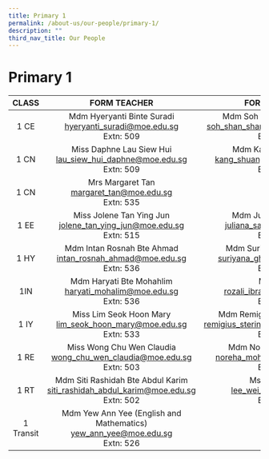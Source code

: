 ```yaml
---
title: Primary 1
permalink: /about-us/our-people/primary-1/
description: ""
third_nav_title: Our People
---
```

# Primary 1


| CLASS |  FORM TEACHER    |   FORM TEACHER         |
|:-----:|:---------------:|:-----------:|
|  1 CE | Mdm Hyeryanti Binte Suradi<br>[hyeryanti_suradi@moe.edu.sg](mailto:hyeryanti_suradi@moe.edu.sg)<br>Extn: 509            | Mdm Soh Shan Shan Serene<br>[soh_shan_shan_serene@moe.edu.sg](mailto:soh_shan_shan_serene@moe.edu.sg)<br>Extn: 533              |
|  1 CN | Miss Daphne Lau Siew Hui<br>[lau_siew_hui_daphne@moe.edu.sg](mailto:lau_siew_hui_daphne@moe.edu.sg)<br>Extn: 509       |Mdm Kang Shuangjuan<br>[kang_shuang_juan@moe.edu.sg](mailto:kang_shuangjuan@moe.edu.sg)<br>Extn: 509
|  1 CN | Mrs Margaret Tan<br>[margaret_tan@moe.edu.sg](mailto:margaret_tan@moe.edu.sg)<br>Extn: 535           | 
|  1 EE | Miss Jolene Tan Ying Jun<br>[jolene_tan_ying_jun@moe.edu.sg](mailto:jolene_tan_ying_jun@moe.edu.sg)<br>Extn: 515 |   Mdm Juliana Bte Sahak<br>[juliana_sahak@moe.edu.sg](mailto:juliana_sahak@moe.edu.sg)<br>Extn: 536  |
|  1 HY | Mdm Intan Rosnah Bte Ahmad<br>[intan_rosnah_ahmad@moe.edu.sg](mailto:intan_rosnah_ahmad@moe.edu.sg)<br>Extn: 536 |Mdm Suriyana Bte Ghapari<br>[suriyana_ghapari@moe.edu.sg](mailto:suriyana_ghapari@moe.edu.sg)<br>Extn: 581     |
|  1IN  | Mdm Haryati Bte Mohahlim<br>[haryati_mohalim@moe.edu.sg](mailto:haryati_mohalim@moe.edu.sg)<br>Extn: 536             |Mr Rozali<br>[rozali_ibrahim@moe.edu.sg](mailto:rozali_ibrahim@moe.edu.sg)<br>Extn: 543          |
|  1 IY |Miss Lim Seok Hoon Mary<br>[lim_seok_hoon_mary@moe.edu.sg](mailto:lim_seok_hoon_mary@moe.edu.sg)<br>Extn: 533         |Mdm Remigius Sterina Victoria<br>[remigius_sterina_victoria@moe.edu.sg](mailto:remigius_sterina_victoria@moe.edu.sg)<br>Extn: 507         |
|  1 RE | Miss Wong Chu Wen Claudia<br>[wong_chu_wen_claudia@moe.edu.sg](mailto:wong_chu_wen_claudia@moe.edu.sg)<br>Extn: 503    | Mdm Noreha Bte Md Taib<br>[noreha_mohd_taib@moe.edu.sg](mailto:noreha_mohd_taib@moe.edu.sg)<br>Extn: 533       |
|  1 RT |  Mdm Siti Rashidah Bte Abdul Karim<br>[siti_rashidah_abdul_karim@moe.edu.sg](mailto:siti_rashidah_abdul_karim@moe.edu.sg)<br>Extn: 502           | Ms Lee Wei Ai<br>[lee_wei_ai@moe.edu.sg](mailto:lee_wei_ai@moe.edu.sg)<br>Extn: 577 |
|  1 Transit | Mdm Yew Ann Yee (English and Mathematics)<br>[yew_ann_yee@moe.edu.sg](mailto:yew_ann_yee@moe.edu.sg)<br>Extn: 526      |